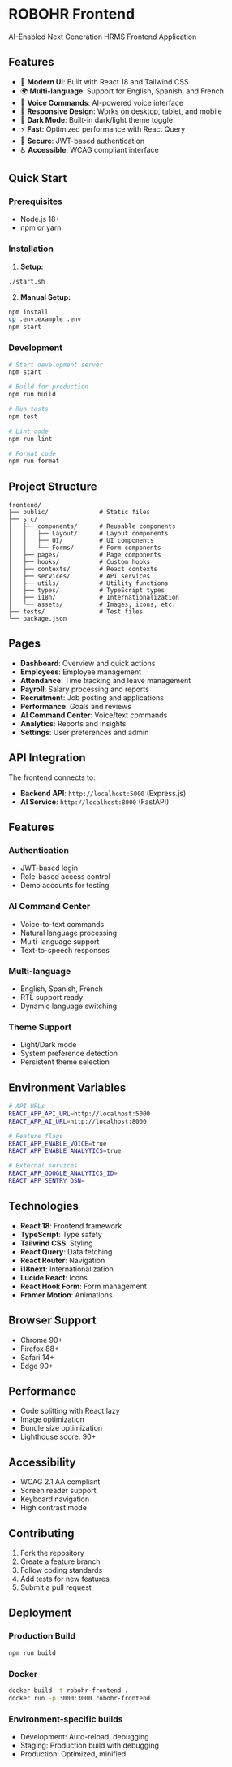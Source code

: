 # ROBOHR Frontend

AI-Enabled Next Generation HRMS Frontend Application

## Features

- 🎨 **Modern UI**: Built with React 18 and Tailwind CSS
- 🌍 **Multi-language**: Support for English, Spanish, and French
- 🎤 **Voice Commands**: AI-powered voice interface
- 📱 **Responsive Design**: Works on desktop, tablet, and mobile
- 🌙 **Dark Mode**: Built-in dark/light theme toggle
- ⚡ **Fast**: Optimized performance with React Query
- 🔐 **Secure**: JWT-based authentication
- ♿ **Accessible**: WCAG compliant interface

## Quick Start

### Prerequisites
- Node.js 18+
- npm or yarn

### Installation

1. **Setup:**
```bash
./start.sh
```

2. **Manual Setup:**
```bash
npm install
cp .env.example .env
npm start
```

### Development

```bash
# Start development server
npm start

# Build for production
npm run build

# Run tests
npm test

# Lint code
npm run lint

# Format code
npm run format
```

## Project Structure

```
frontend/
├── public/              # Static files
├── src/
│   ├── components/      # Reusable components
│   │   ├── Layout/      # Layout components
│   │   ├── UI/          # UI components
│   │   └── Forms/       # Form components
│   ├── pages/           # Page components
│   ├── hooks/           # Custom hooks
│   ├── contexts/        # React contexts
│   ├── services/        # API services
│   ├── utils/           # Utility functions
│   ├── types/           # TypeScript types
│   ├── i18n/            # Internationalization
│   └── assets/          # Images, icons, etc.
├── tests/               # Test files
└── package.json
```

## Pages

- **Dashboard**: Overview and quick actions
- **Employees**: Employee management
- **Attendance**: Time tracking and leave management
- **Payroll**: Salary processing and reports
- **Recruitment**: Job posting and applications
- **Performance**: Goals and reviews
- **AI Command Center**: Voice/text commands
- **Analytics**: Reports and insights
- **Settings**: User preferences and admin

## API Integration

The frontend connects to:
- **Backend API**: `http://localhost:5000` (Express.js)
- **AI Service**: `http://localhost:8000` (FastAPI)

## Features

### Authentication
- JWT-based login
- Role-based access control
- Demo accounts for testing

### AI Command Center
- Voice-to-text commands
- Natural language processing
- Multi-language support
- Text-to-speech responses

### Multi-language
- English, Spanish, French
- RTL support ready
- Dynamic language switching

### Theme Support
- Light/Dark mode
- System preference detection
- Persistent theme selection

## Environment Variables

```bash
# API URLs
REACT_APP_API_URL=http://localhost:5000
REACT_APP_AI_URL=http://localhost:8000

# Feature flags
REACT_APP_ENABLE_VOICE=true
REACT_APP_ENABLE_ANALYTICS=true

# External services
REACT_APP_GOOGLE_ANALYTICS_ID=
REACT_APP_SENTRY_DSN=
```

## Technologies

- **React 18**: Frontend framework
- **TypeScript**: Type safety
- **Tailwind CSS**: Styling
- **React Query**: Data fetching
- **React Router**: Navigation
- **i18next**: Internationalization
- **Lucide React**: Icons
- **React Hook Form**: Form management
- **Framer Motion**: Animations

## Browser Support

- Chrome 90+
- Firefox 88+
- Safari 14+
- Edge 90+

## Performance

- Code splitting with React.lazy
- Image optimization
- Bundle size optimization
- Lighthouse score: 90+

## Accessibility

- WCAG 2.1 AA compliant
- Screen reader support
- Keyboard navigation
- High contrast mode

## Contributing

1. Fork the repository
2. Create a feature branch
3. Follow coding standards
4. Add tests for new features
5. Submit a pull request

## Deployment

### Production Build
```bash
npm run build
```

### Docker
```bash
docker build -t robohr-frontend .
docker run -p 3000:3000 robohr-frontend
```

### Environment-specific builds
- Development: Auto-reload, debugging
- Staging: Production build with debugging
- Production: Optimized, minified

